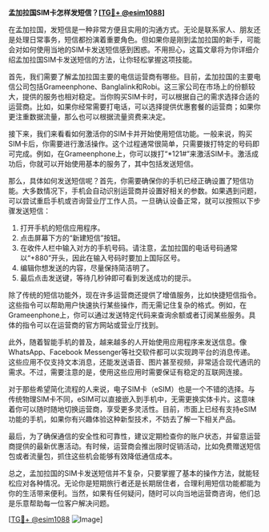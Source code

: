 **孟加拉国SIM卡怎样发短信？[[TG💪+ @esim1088](https://t.me/s/esim1088)]**

在孟加拉国，发短信是一种非常方便且实用的沟通方式。无论是联系家人、朋友还是处理日常事务，短信都扮演着重要角色。但如果你是刚到孟加拉国的新手，可能会对如何使用当地的SIM卡发送短信感到困惑。不用担心，这篇文章将为你详细介绍孟加拉国SIM卡发送短信的方法，让你轻松掌握这项技能。

首先，我们需要了解孟加拉国主要的电信运营商有哪些。目前，孟加拉国的主要电信公司包括Grameenphone、Banglalink和Robi。这三家公司在市场上的份额较大，提供的服务也相对稳定。当你购买SIM卡时，可以根据自己的需求选择合适的运营商。比如，如果你经常需要打电话，可以选择提供优惠套餐的运营商；如果你更注重数据流量，那么也可以根据流量资费来决定。

接下来，我们来看看如何激活你的SIM卡并开始使用短信功能。一般来说，购买SIM卡后，你需要进行激活操作。这个过程通常很简单，只需要拨打特定的号码即可完成。例如，在Grameenphone上，你可以拨打“*121#”来激活SIM卡。激活成功后，你就可以开始使用基本的服务了，其中包括发送短信。

那么，具体如何发送短信呢？首先，你需要确保你的手机已经正确设置了短信功能。大多数情况下，手机会自动识别运营商并设置好相关的参数。如果遇到问题，可以尝试重启手机或咨询营业厅工作人员。一旦确认设备正常，就可以按照以下步骤发送短信：

1. 打开手机的短信应用程序。
2. 点击屏幕下方的“新建短信”按钮。
3. 在收件人栏中输入对方的手机号码。请注意，孟加拉国的电话号码通常以“+880”开头，因此在输入号码时要加上国际区号。
4. 编辑你想发送的内容，尽量保持简洁明了。
5. 最后点击发送键，等待几秒钟即可看到发送成功的提示。

除了传统的短信功能外，现在许多运营商还提供了增值服务，比如快捷短信指令。这些指令可以帮助用户快速执行某些操作，而无需记住复杂的格式。例如，在Grameenphone上，你可以通过发送特定代码来查询余额或者订阅某些服务。具体的指令可以在运营商的官方网站或营业厅找到。

此外，随着智能手机的普及，越来越多的人开始使用应用程序来发送信息。像WhatsApp、Facebook Messenger等社交软件都可以实现跨平台的消息传递。这些应用不仅支持文本消息，还能发送语音、图片甚至视频，非常适合现代通讯的需求。不过，需要注意的是，使用这些应用时需要保证有稳定的互联网连接。

对于那些希望简化流程的人来说，电子SIM卡（eSIM）也是一个不错的选择。与传统物理SIM卡不同，eSIM可以直接嵌入到手机中，无需更换实体卡片。这意味着你可以随时随地切换运营商，享受更多灵活性。目前，市面上已经有支持eSIM功能的手机，如果你有兴趣体验这种新型技术，不妨去了解一下相关产品。

最后，为了确保通信的安全性和可靠性，建议定期检查你的账户状态，并留意运营商提供的最新优惠活动。有时候，运营商会推出限时促销活动，比如免费赠送短信包或者流量包，抓住这些机会能够有效降低通信成本。

总之，孟加拉国的SIM卡发送短信并不复杂，只要掌握了基本的操作方法，就能轻松应对各种情况。无论你是短期旅行者还是长期居住者，合理利用短信功能都能为你的生活带来便利。当然，如果有任何疑问，随时可以向当地运营商咨询，他们总是乐意帮助每一位客户解决问题。

[[TG💪+ @esim1088](https://t.me/s/esim1088) ![Image](https://i.postimg.cc/4NQfJmqS/Snipaste-2025-05-13-00-14-12.png)]